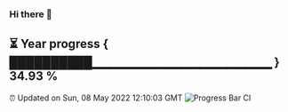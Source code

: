 ### Hi there 👋
⏳ Year progress { ██████████▁▁▁▁▁▁▁▁▁▁▁▁▁▁▁▁▁▁▁▁ } 34.93 %
---
⏰ Updated on Sun, 08 May 2022 12:10:03 GMT
![Progress Bar CI](https://github.com/Moyi321/Moyi321/workflows/Progress%20Bar%20CI/badge.svg)
